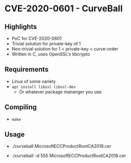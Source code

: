 # CVE-2020-0601 - CurveBall

## Highlights

 - PoC for CVE-2020-0601
 - Trivial solution for private-key of 1
 - Non-trivial solution for 1 < private-key < curve-order
 - Written in C, uses OpenSSL's libcrypto

## Requirements

 - Linux of some variety
 - ``apt install libssl libssl-dev``
   - Or whatever package mananger you use

## Compiling

 - ``make``

## Usage

 - ./curveball MicrosoftECCProductRootCA2018.cer

 - ./curveball -d 555 MicrosoftECCProductRootCA2018.cer
